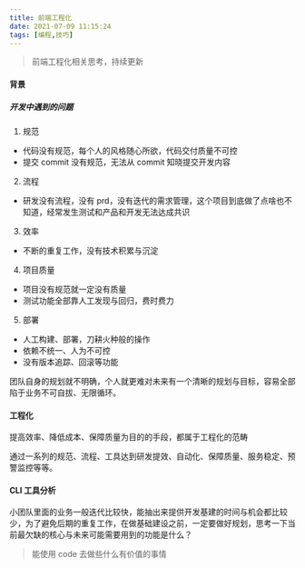 ```yaml
---
title: 前端工程化
date: 2021-07-09 11:15:24
tags: [编程,技巧]
---
```


<blockquote class="blockquote-center">
前端工程化相关思考，持续更新
</blockquote>
<!-- more -->

#### 背景

##### 开发中遇到的问题
1. 规范
- 代码没有规范，每个人的风格随心所欲，代码交付质量不可控
- 提交 commit 没有规范，无法从 commit 知晓提交开发内容
2. 流程
- 研发没有流程，没有 prd，没有迭代的需求管理，这个项目到底做了点啥也不知道，经常发生测试和产品和开发无法达成共识
3. 效率
- 不断的重复工作，没有技术积累与沉淀
4. 项目质量
- 项目没有规范就一定没有质量
- 测试功能全部靠人工发现与回归，费时费力
5. 部署
- 人工构建、部署，刀耕火种般的操作
- 依赖不统一、人为不可控
- 没有版本追踪、回滚等功能

团队自身的规划就不明确，个人就更难对未来有一个清晰的规划与目标，容易全部陷于业务不可自拔、无限循环。

#### 工程化

提高效率、降低成本、保障质量为目的的手段，都属于工程化的范畴

通过一系列的规范、流程、工具达到研发提效、自动化、保障质量、服务稳定、预警监控等等。

#### CLI 工具分析
小团队里面的业务一般迭代比较快，能抽出来提供开发基建的时间与机会都比较少，为了避免后期的重复工作，在做基础建设之前，一定要做好规划，思考一下当前最欠缺的核心与未来可能需要用到的功能是什么？

> 能使用 code 去做些什么有价值的事情
> 
> 

